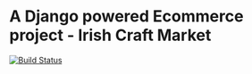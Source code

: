 # A Django powered Ecommerce project - Irish Craft Market

[![Build Status](https://travis-ci.org/regatta28/irish-craft-market.svg?branch=master)](https://travis-ci.org/regatta28/irish-craft-market)